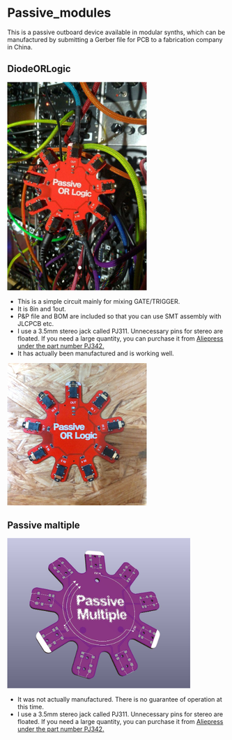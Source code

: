 # Passive_modules
This is a passive outboard device available in modular synths, which can be manufactured by submitting a Gerber file for PCB to a fabrication company in China.

## DiodeORLogic
<img src="https://github.com/ijnekenamay/Passive_modules/raw/main/DiodeORLogic/image2.jpg" width="320">

- This is a simple circuit mainly for mixing GATE/TRIGGER.
- It is 8in and 1out.
- P&P file and BOM are included so that you can use SMT assembly with JLCPCB etc.
- I use a 3.5mm stereo jack called PJ311. Unnecessary pins for stereo are floated. If you need a large quantity, you can purchase it from [Aliepress under the part number PJ342.](https://ja.aliexpress.com/item/4000661854237.html)
- It has actually been manufactured and is working well. 

<img src="https://github.com/ijnekenamay/Passive_modules/raw/main/DiodeORLogic/image1.jpg" width="320">

## Passive maltiple
<img src="https://github.com/ijnekenamay/Passive_modules/raw/main/Passivemlt/image1.JPG" width="420">

- It was not actually manufactured. There is no guarantee of operation at this time.
- I use a 3.5mm stereo jack called PJ311. Unnecessary pins for stereo are floated. If you need a large quantity, you can purchase it from [Aliepress under the part number PJ342.](https://ja.aliexpress.com/item/4000661854237.html)
